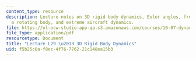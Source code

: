 ```yaml
---
content_type: resource
description: Lecture notes on 3D rigid body dynamics, Euler angles, free motions of
  a rotating body, and extreme aircraft dynamics.
file: https://ol-ocw-studio-app-qa.s3.amazonaws.com/courses/16-07-dynamics-fall-2009/f5b25c0af8ec4f76776221c148ea15b3_MIT16_07F09_Lec29.pdf
file_type: application/pdf
resourcetype: Document
title: "Lecture L29 \u2013 3D Rigid Body Dynamics"
uid: f5b25c0a-f8ec-4f76-7762-21c148ea15b3
---
```

